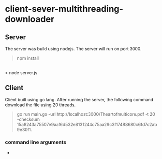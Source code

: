 # client-sever-multithreading-downloader
## Server
The server was build using nodejs.
The server will run on port 3000.
> npm install
<br/>
> node server.js

## Client
Client built using go lang.
After running the server, the following command download the file using 20 threads.
> go run main.go -url http://localhost:3000/Theartofmulticore.pdf -t 20 -checksum 15a8243a75507e9aaf6d532e8131244c75aa29c3f17488680c6fd7c2ab9e30f1.
### command line arguments
-
